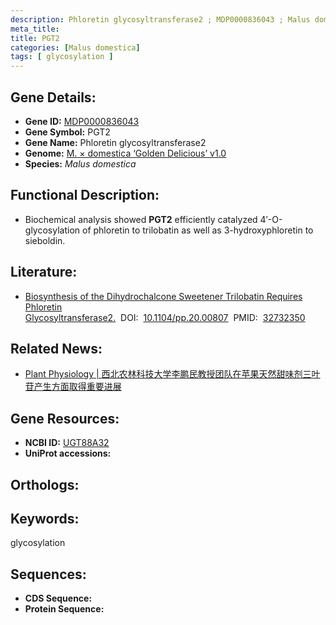 ```yaml
---
description: Phloretin glycosyltransferase2 ; MDP0000836043 ; Malus domestica
meta_title:
title: PGT2
categories: [Malus domestica]
tags: [ glycosylation ]
---
```


## Gene Details:
- **Gene ID:**	[MDP0000836043]()
- **Gene Symbol:** PGT2
- **Gene Name:** Phloretin glycosyltransferase2
- **Genome:** [M. × domestica ‘Golden Delicious’ v1.0]()
- **Species:** *Malus domestica*

## Functional Description:
   - Biochemical analysis showed **PGT2** efficiently catalyzed 4′-O-glycosylation of phloretin to trilobatin as well as 3-hydroxyphloretin to sieboldin.

## Literature:
   - [Biosynthesis of the Dihydrochalcone Sweetener Trilobatin Requires Phloretin Glycosyltransferase2.]( https://academic.oup.com/plphys/article/184/2/738/6117873?login=true)&nbsp;&nbsp;DOI:&nbsp;&nbsp;[10.1104/pp.20.00807](https://academic.oup.com/plphys/article/184/2/738/6117873?login=true)&nbsp;&nbsp;PMID:&nbsp;&nbsp;[32732350](https://pubmed.ncbi.nlm.nih.gov/32732350/)

## Related News:
   - [Plant Physiology | 西北农林科技大学李鹏民教授团队在苹果天然甜味剂三叶苷产生方面取得重要进展](https://mp.weixin.qq.com/s?__biz=Mzg3MDEwNDEyMg==&mid=2247493677&idx=2&sn=33da9371a9475833c0bf3a30afad4873&chksm=ce904578f9e7cc6e7f8883cfa35e91f73a23b157f838e251fc181060586d9923de073b8c1842&scene=27#wechat_redirect)

## Gene Resources:
- **NCBI ID:** [UGT88A32](https://www.ncbi.nlm.nih.gov/gene/?term=UGT88A32)
- **UniProt accessions:** [](https://www.uniprot.org/uniprotkb//entry)

## Orthologs:

## Keywords:
glycosylation

## Sequences:
- **CDS Sequence:**
- **Protein Sequence:**

